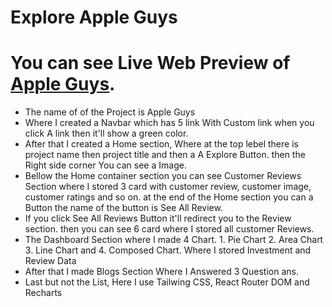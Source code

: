 # Explore Apple Guys

 # You can see Live Web Preview of [Apple Guys](https://apple-guys.netlify.app/).

* The name of of the Project is Apple Guys
* Where I created a Navbar which has 5 link With Custom link when you click A link then it'll show a green color.
* After that I created a Home section, Where at the top lebel there is project name then project title and then a A Explore Button. then the Right side corner You can see a Image.
* Bellow the Home container section you can see Customer Reviews Section where I stored 3 card with customer review, customer image, customer ratings and so on. at the end of the Home section you can a Button the name of the button is See All Review. 
* If you click See All Reviews Button it'll redirect you to the Review section. then you can see 6 card where I stored all customer Reviews.
* The Dashboard Section where I made 4 Chart. 1. Pie Chart 2. Area Chart 3. Line Chart and 4. Composed Chart. Where I stored Investment and Review Data
* After that I made Blogs Section Where I Answered 3 Question ans.
* Last but not the List, Here I use Tailwing CSS, React Router DOM and Recharts